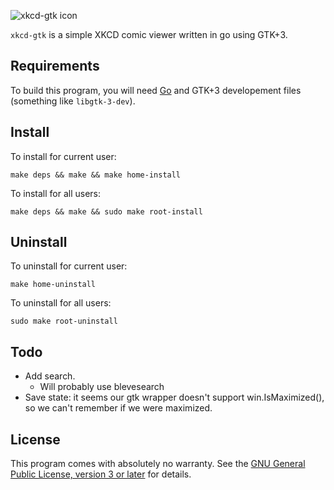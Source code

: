 ![xkcd-gtk icon](https://cdn.rawgit.com/rkoesters/xkcd-gtk/master/xkcd-gtk.svg)

`xkcd-gtk` is a simple XKCD comic viewer written in go using GTK+3.

Requirements
------------

To build this program, you will need [Go](https://golang.org/) and GTK+3
developement files (something like `libgtk-3-dev`).

Install
-------

To install for current user:

	make deps && make && make home-install

To install for all users:

	make deps && make && sudo make root-install

Uninstall
---------

To uninstall for current user:

	make home-uninstall

To uninstall for all users:

	sudo make root-uninstall

Todo
----

- Add search.
  - Will probably use blevesearch
- Save state: it seems our gtk wrapper doesn't support
  win.IsMaximized(), so we can't remember if we were maximized.

License
-------

This program comes with absolutely no warranty. See the [GNU General
Public License, version 3 or later](LICENSE) for details.
